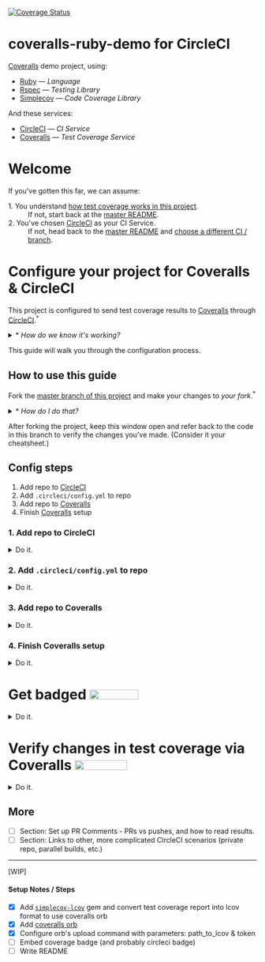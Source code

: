 [![Coverage Status](https://coveralls.io/repos/github/afinetooth/coveralls-demo-ruby/badge.svg?branch=travis)](https://coveralls.io/github/afinetooth/coveralls-demo-ruby?branch=travis)

# coveralls-ruby-demo for CircleCI

[Coveralls](https://coveralls.io/) demo project, using:

* [Ruby](https://www.ruby-lang.org/) — *Language*
* [Rspec](https://rspec.info/) — *Testing Library*
* [Simplecov](https://github.com/colszowka/simplecov) — *Code Coverage Library*

And these services:

* [CircleCI](https://circleci.com/) — *CI Service*
* [Coveralls](https://coveralls.io/) — *Test Coverage Service*

# Welcome

If you've gotten this far, we can assume:

<dl>
  <dt>1. You understand <a href="https://github.com/afinetooth/coveralls-demo-ruby#1-understand-test-coverage-in-this-project">how test coverage works in this project</a>.</dt>
  <dd>If not, start back at the <a href="https://github.com/afinetooth/coveralls-demo-ruby">master README</a>.</dd>

  <dt>2. You've chosen <a href="https://circleci.com/">CircleCI</a> as your CI Service.</dt>
  <dd>If not, head back to the <a href="https://github.com/afinetooth/coveralls-demo-ruby">master README</a> and <a href="https://github.com/afinetooth/coveralls-demo-ruby#which-ci-service-will-you-use">choose a different CI / branch</a>.</dd>
</dl>

# Configure your project for Coveralls & CircleCI

This project is configured to send test coverage results to [Coveralls](https://coveralls.io/) through [CircleCI](https://circleci.com/).<sup>*</sup>

<details>
   <summary>* <em>How do we know it's working?</em></summary>

---

Notice the Coveralls badge at the top of the page:

[![Coverage Status](https://coveralls.io/repos/github/afinetooth/coveralls-demo-ruby/badge.svg?branch=travis)](https://coveralls.io/github/afinetooth/coveralls-demo-ruby?branch=travis)

That tells us we're configured correctly and successfully receiving coverage reports back from [Coveralls](https://coveralls.io/).

---

</details>

This guide will walk you through the configuration process.

## How to use this guide

Fork the [master branch of this project](https://github.com/afinetooth/coveralls-demo-ruby/tree/master) and make your changes to *your fork*.<sup>*</sup>

<details>
   <summary>* <em>How do I do that?</em></summary>

---

<details>
   <summary><strong>1. Fork the project</strong></summary>

---

Click the __Fork__ button:

![fork-this-project.png](../media/media/fork-this-project.png)

GitHub will tell you it's working on your fork:

![forking-this-project.png](../media/media/forking-this-project.png)

When it's done, you'll see a new repo that looks just like the original, called `coveralls-demo-ruby`, only now you'll notice it belongs to you:

![you-forked-this-project.png](../media/media/you-forked-this-project.png)

---

</details>

<details>
   <summary><strong>2. Clone the project</strong></summary>

---


Click the __Clone or download__ button, then click the __Clipboard icon__ to copy the URL:

![clone-this-project.png](../media/media/clone-this-project.png)

Now go to your terminal and enter the clone command:

```
git clone git@github.com:<your-github-username>/coveralls-demo-ruby.git
```

Your results should look something like this:

```
Cloning into 'coveralls-demo-ruby'...
Enter passphrase for key '/Users/jameskessler/.ssh/id_rsa':
remote: Enumerating objects: 66, done.
remote: Counting objects: 100% (66/66), done.
remote: Compressing objects: 100% (66/66), done.
remote: Total 543 (delta 40), reused 0 (delta 0), pack-reused 477
Receiving objects: 100% (543/543), 2.51 MiB | 3.05 MiB/s, done.
Resolving deltas: 100% (335/335), done.
```

Great. Now you have a working copy of the project on your local machine.

---

</details>

<details>
   <summary><strong>3. Create a new working branch</strong></summary>

---

Change directories into the project directory:

```
cd coveralls-demo-ruby/
```

And create the new working branch:

*(Call the new branch whatever you wish, for instance: `circle-ci`.)*

```
git checkout -b circle-ci
```

Great. Now you're in a working branch where you can make changes to your own copy of this repo.

You're ready to continue with this guide.

</details>

---

</details>

After forking the project, keep this window open and refer back to the code in this branch to verify the changes you've made. (Consider it your cheatsheet.)

## Config steps

1. Add repo to [CircleCI](https://circleci.com/)
2. Add `.circleci/config.yml` to repo
3. Add repo to [Coveralls](https://coveralls.io/)
4. Finish [Coveralls](https://coveralls.io/) setup

### 1. Add repo to CircleCI

<details>
   <summary>Do it. </summary>

---

*If you haven't done so already, [fork this project](https://github.com/afinetooth/coveralls-demo-ruby/blob/travis/README.md#how-to-use-this-guide) and clone it down to your local machine so you're working with a local copy that belongs to you.*

*The rest of these steps apply to* <strong>your *project, not this one</strong>.*

---

To add a new public repo to [CircleCI](http://circleci.com/), __[Log in](https://circleci.com/vcs-authorize/)__ at [https://circleci.com/vcs-authorize/](https://circleci.com/vcs-authorize/) with your GitHub login<sup>*</sup>:

![circleci-login.png](../media/media/circleci-login.png)

If you belong to multiple GitHub Organizations, select the one that applies to your project:

![circleci-choose-org.png](../media/media/circleci-choose-org.png)

Then you'll see the list of GitHub projects for your organization:

![circleci-org-projects.png](../media/media/circleci-org-projects.png)

Click __Set Up Project__ next to your newly forked project:

![circleci-setup-project-coveralls-demo-ruby.png](../media/media/circleci-setup-project-coveralls-demo-ruby.png)

Then you'll see the New Project Set Up page for `coveralls-demo-ruby`:

![circleci-project-ready-prompt.png](../media/media/circleci-project-ready-prompt.png)

Here you have the choice to let CircleCI walk you through setting up your project, or adding your on config file manually:

We're going to add our config file manually because it's actually simpler and quicker, so...

Click __Add Manually__:

![circleci-start-project-options.png](../media/media/circleci-start-project-options.png)

You'll receive a prompt asking if you're already added a `./circle/config.yml` file to your repo:

![circleci-start-project-add-config-manually.png](../media/media/circleci-start-project-add-config-manually.png)

You haven't so let's go do that now.

Just leave that window alone.<sup>*</sup> We'll come back to it.

<details>
  <summary>* <em>Oops, what if I clicked __Start Build__?</em></summary>
  
---

No worries, CircleCI will just try to run your first build...

![circleci-oops-first-build-broken.png](../media/media/circleci-oops-first-build-broken.png)

... and fail, because it couldn't find a `./circle/config.yml` file in your repo.

We'll add that file next, so that problem will soon be rectified.

---

</details>

__Good news, though! [CircleCI](http://circleci.com/) is now tracking your repo.__

---

</details>

### 2. Add `.circleci/config.yml` to repo

<details>
   <summary>Do it. </summary>

---

In your working branch (the one you created when you entered `git checkout -b circle-ci`), create a new, empty file called `.circleci/config.yml`.<sup>*</sup>

<details>
  <summary>* <em>Wait, what does that `.circleci/` part in `.circleci/config.yml` mean?</em></summary>

---

The `.circleci/` part is a folder (an invisible folder), so first just create a new folder and call it `.circleci`. For instance:

```
mkdir .circleci
```

Then open that folder and create the `config.yml` file inside it. For instance:

```
cd .circleci
vi config.yml
```

That's if you want to create a new file in the `vi` editor, via the command line. In m ost cases, you can simply create a folder and file by the same names in your IDE. Your choice.

Then end result should just be that you have a new folder, and a new file living in that folder, sitting in the root directory of your project:

```
.
..
.circleci/config.yml
lib/
spec/
[...]
```

---

</details>

Now, paste the following configuration settings into your empty `.circleci/config.yml`:

```
version: 2.1

jobs:
  build:
    docker:
      - image: cimg/ruby:2.6.5-node
    steps:
      - checkout
      - run:
          name: Install Bundler
          command: gem install bundler:2.1.4
      - run:
          name: Install dependencies with bundler
          command: bundle install
      - run:
          name: Run tests
          command: bundle exec rspec
          
workflows:
  version: 2.1
  build_and_test:
    jobs:
      - build:
        filters:
          branches:
            only:
              - circle-ci
```

<details>
  <summary><em>What do those settings mean?</em></summary>

---

__[EXPLAIN CONFIG SETTINGS]__

---

</details>

Save the file and commit it:

```
git add .
git commit -m "Add .circleci/config.yml."
```

Then add the file to your repo by pushing it up to GitHub:

```
git push -u origin circle-ci
```

And guess what?

__That's it! CircleCI is building your project in its remote CI environment.__

<details>
   <summary><em>Prove it!</em></summary>

---

CircleCI started building your project the moment you pushed that last commit:

```
git push -u origin circle-ci
```

To prove that to yourself, just visit [CircleCI](https://app.circleci.com/) to see your first build.

For us, that meant going here:<br />
[https://app.circleci.com/pipelines/github/coverallsapp/coveralls-demo-ruby](https://app.circleci.com/pipelines/github/coverallsapp/coveralls-demo-ruby)

Your URL will be different, but should follow this format:

```
https://app.circleci.com/pipelines/github/<your-github-username>/<your-github-repo>
```

Your first build should look something like this:

![circleci-first-build-success.png](../media/media/circleci-first-build-success.png)

A successful build&mdash;albeit, without much going on.

Notice those test results, which look the same as on our local machine:

```
bundle exec rspec 
 
ClassOne
  covered
    returns 'covered'

Finished in 0.00127 seconds (files took 0.11459 seconds to load) 
1 example, 0 failures

Coverage report generated for RSpec to /home/circleci/project/coverage. 4 / 5 LOC (80.0%) covered. 
```

That means our tests passed and, therefore, our build succeeded.

</details>

Now, let's tell [CircleCI](https://app.circleci.com/) to start sending its test results to [Coveralls](http://coveralls.io).

---

</details>

### 3. Add repo to Coveralls

<details>
   <summary>Do it. </summary>

---

To add your repo to [Coveralls](https://coveralls.io/sign-in), go to [http://coveralls.io/sign-in](https://coveralls.io/sign-in) and __Sign In__ with GitHub:

![coveralls-sign-in.png](../media/media/coveralls-sign-in.png)

Upon first sign-in, you won't have any active repos, so go to [Add Repos](https://coveralls.io/repos/new) and find a list of your public repos:

![coveralls-add-repo.png](../media/media/coveralls-add-repo.png)

To add your repo, simply click the __Toggle control__ next to your __repo name__, switching it to __ON__:

![coveralls-add-repo-turn-on.png](../media/media/coveralls-add-repo-turn-on.png)

<details>
   <summary><em>Wait, I don't see my repo!</em></summary>

---

In that case, click on the __Sync Repos button__ in the upper right:

![coveralls-add-repo-sync-repos.png](../media/media/coveralls-add-repo-sync-repos.png)

<details>
   <summary><em>What about my private repos?</em></summary>

---

[Coveralls](https://coveralls.io/) is free to use for public repos. To add private repos, you'll need to [subscribe](http://coveralls.io/sign-up).

</details>

---

</details>

__Great! [Coveralls](https://coveralls.io/) is now tracking your repo.__

---

</details>

### 4. Finish Coveralls setup

<details>
   <summary>Do it. </summary>

---

[Add content here.]

---

</details>

# Get badged <img src="../media/media/coveralls-badge-80-percent.png" width="99px" height="20px">

<details>
   <summary>Do it. </summary>

---

At the bottom of your Coveralls start page:

__[CHANGE THIS IMAGE TO COVERALLS > CIRCLE-CI BRANCH]__

![coveralls-first-coverage-report.png](../media/media/coveralls-first-coverage-report.png)

You'll see a box like this instructing you to badge your repo:

![coveralls-badge-your-repo.png](../media/media/coveralls-badge-your-repo.png)

Click the __Embed button__ and choose the version of markup that applies for you:

![coveralls-badge-your-repo-choose-embed-markup.png](../media/media/coveralls-badge-your-repo-choose-embed-markup.png)

*(For a GitHub README, that's the __Markdown__ version.)*

Then paste the markup into the top of your README, and...

__Voilà__:

![coveralls-badge-80-percent.png](../media/media/coveralls-badge-80-percent.png)

__Your repo is badged!__

---

</details>

# Verify changes in test coverage via Coveralls <img src="../media/media/coveralls-badge-100-percent.png" width="106px" height="20px">

<details>
   <summary>Do it. </summary>

---

Since you understand [how test coverage works in this project](https://github.com/afinetooth/coveralls-demo-ruby#1-understand-test-coverage-in-this-project), let's verify those same results through the [Coveralls](https://coveralls.io/) service.

If you've already [configured your project to use Coveralls & Travis CI](https://github.com/afinetooth/coveralls-demo-ruby/blob/travis/README.md#config-steps), then [Travis CI](https://travis-ci.org/) has already pushed your first build to [Coveralls](https://coveralls.io/), and you've noted that coverage stands at 80%:

__[CHANGE THIS IMAGE TO COVERALLS > CIRCLE-CI BRANCH]__

![coveralls-first-build-80-percent.png](../media/media/coveralls-first-build-80-percent.png)

The badge on your repo reinforces that:

![coveralls-badge-80-percent.png](../media/media/coveralls-badge-80-percent.png)

Now let's validate that [Coveralls](https://coveralls.io/) is tracking *changes in test coverage* on our project.

To do that, let's add a test that lifts coverage to 100%.

Open the test file, `/spec/class_one_spec.rb`, and uncomment the second test in the file, so that this:

```ruby
require 'spec_helper'
require 'class_one'

describe ClassOne do

  describe "covered" do
    it "returns 'covered'" do
      expect(ClassOne.covered).to eql("covered")
    end
  end

  # Uncomment below to achieve 100% coverage
  # describe "uncovered" do
  #   it "returns 'uncovered'" do
  #     expect(ClassOne.uncovered).to eql("uncovered")
  #   end
  # end
end
```

Becomes this:

```ruby
require 'spec_helper'
require 'class_one'

describe ClassOne do

  describe "covered" do
    it "returns 'covered'" do
      expect(ClassOne.covered).to eql("covered")
    end
  end

  # Uncomment below to achieve 100% coverage
  describe "uncovered" do
    it "returns 'uncovered'" do
      expect(ClassOne.uncovered).to eql("uncovered")
    end
  end
end
```

Now, save the file, commit the change and push it to GitHub:

```
git commit -m "Add tests to make coverage 100%."
git push
```

That push will trigger a [new build at Travis CI](#):

__[CHANGE THIS IMAGE TO NEW BUILD AT CIRCLE-CI]__

![travis-new-build-100-percent.png](../media/media/travis-new-build-100-percent.png)

<details>
  <summary><em>Output pertaining to Coveralls:</em></summary>

---

Notice the output spanning from the command running our test suite (`bundle exec rspec`) through the completion of that command (`The command "bundle exec rspec" exited with zero.`), after which we see the completion of the entire build (`Done. Your build exited with zero.`):

__[CHANGE THIS IMAGE TO NEW BUILD DETAILS AT CIRCLE-CI]__

![travis-new-build-100-percent-output.png](../media/media/travis-new-build-100-percent-output.png)

Now notice the very specific output that pertains to our coverage report being sent to Coveralls, which runs from the command (`[Coveralls] Submitting to http://coveralls.io/api/v1`) through (`Coverage report sent to Coveralls.`):

__[CHANGE THIS IMAGE TO NEW BUILD DETAILS AT CIRCLE-CI]__

![travis-new-build-100-percent-output-zoomed.png](../media/media/travis-new-build-100-percent-output-zoomed.png)

---

</details>

Which in turn triggers a [new build at Coveralls](#):

__[CHANGE THIS IMAGE TO COVERALLS > CIRCLE-CI BRANCH]__

![coveralls-new-build-100-percent.png](../media/media/coveralls-new-build-100-percent.png)

Which now reads 100%:

__[CHANGE THIS IMAGE TO COVERALLS > CIRCLE-CI BRANCH]__

![coveralls-new-build-100-percent-zoomed.png](../media/media/coveralls-new-build-100-percent-zoomed.png)

Which is reinforced by your updated badge:

![coveralls-badge-100-percent.png](../media/media/coveralls-badge-100-percent.png)

__Bam! Automated test coverage updates&mdash;from [Coveralls](https://coveralls.io/).__

---

</details>

## More

- [ ] Section: Set up PR Comments - PRs vs pushes, and how to read results.
- [ ] Section: Links to other, more complicated CircleCI scenarios (private repo, parallel builds, etc.)

---

[WIP]

#### Setup Notes / Steps
- [x] Add [`simplecov-lcov`](https://github.com/fortissimo1997/simplecov-lcov) gem and convert test coverage report into lcov format to use coveralls orb
- [x] Add [coveralls orb](https://circleci.com/orbs/registry/orb/coveralls/coveralls)
- [x] Configure orb's upload command with parameters: path_to_lcov & token
- [ ] Embed coverage badge (and probably circleci badge)
- [ ] Write README
